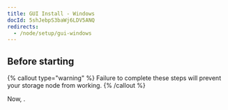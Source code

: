 ```yaml
---
title: GUI Install - Windows
docId: 5shJebpS3baWj6LDV5ANQ
redirects:
  - /node/setup/gui-windows
---
```


## Before starting

[](docId:hbCGTv1ZLLR2-kpSaGEXw)&#x20;

[](docId:v-fUvPqySvUwTMF-od6hD)&#x20;

[](docId:y0jltT-HzKPmDefi532sd)&#x20;

[](docId:owZeAc56KSDnUzDhsBfB8)&#x20;

[](docId:aT6VAB297OWLd4vqeXxf5)&#x20;

{% callout type="warning"  %}
Failure to complete these steps will prevent your storage node from working.
{% /callout %}

Now, [](docId:LAtWfg_LTgbI5yJ8PILUI).
